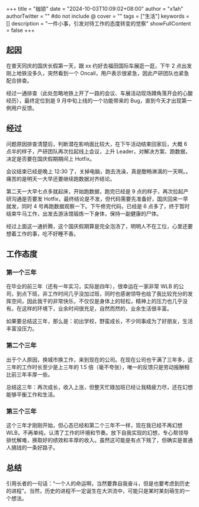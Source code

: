 +++
title = "枷锁"
date = "2024-10-03T10:09:02+08:00"
author = "x1ah"
authorTwitter = "" #do not include @
cover = ""
tags = ["生活"]
keywords = []
description = "一件小事，引发对待工作的态度转变的觉察"
showFullContent = false
+++

## 起因

在普天同庆的国庆长假第一天，跟 xx 约好去福田国际车展逛一逛，下午 2 点出发刚上地铁没多久，突然看到一个 Oncall，用户表示很紧急，因此产研团队也紧急配合排查。

经过一通排查（此处忽略地铁上开了一路的会议、车展活动现场蹲角落开会的心酸经历），最终定位到是 9 月中旬上线的一个功能带来的 Bug，直到今天才出现第一例用户反馈。


## 经过

问题原因排查清楚后，判断潜在影响面比较大，在下午活动结束回家后，大概 6 点半的样子，产研团队再次拉起线上会议，上升 Leader，对解决方案、跑数据，决定是否要在国庆假期期间上 Hotfix。

会议结束已经是晚上 12:30 了，关掉电脑，跑去洗澡，真是酣畅淋漓的一天啊。。痛苦的是明天一大早还要继续跑数据对齐结论。

第二天一大早七点多就起床，开始跑数据，跑完已经是 9 点的样子，再次拉起产研沟通是否要发 Hotfix，最终结论是不发，但代码需要先准备好，国庆回来一早就发，同时 4 号再跑数据观察一下。下午修完代码，已经是 6 点多了，终于暂时结束牛马工作，出发去游泳馆锻炼一下身体，保持一副健康的尸体。

经过上面这一通折腾，这个国庆假期算是完全泡汤了，明明人不在工位，心里还要想着工作的事，吃不好睡不香。


## 工作态度

### 第一个三年
在毕业的前三年（还有一年实习，实际是四年），很幸运在一家非常 WLB 的公司，到点下班，非工作时间几乎没加过班，同时也感谢领导也给了我比较充分的发挥空间，因此我干的非常快乐，不仅仅是身体上的轻松，精神上的压力也几乎没有。在这样的环境下，业余时间很充足，自然而然的，业余生活很丰富。

如果要总结这三年，那么是：初出学校，野蛮成长，不少同事成为了好朋友，生活丰富没压力。

### 第二个三年
出于个人原因，换城市换工作，来到现在的公司。在现在公司也干满了三年多，这三年的工作时长至少是上三年的 1.5 倍（毫不夸张），唯一的反馈只是劳动报酬相比前三年丰厚一些。

总结这三年：再次成长，收入上涨，但整天忙碌加班已经让我精疲力尽，还在幻想能够平衡工作和生活。

### 第三个三年
这个三年才刚刚开始，但心态已经和第二个三年不一样，现在我已经不再幻想 WLB，不再单纯，认清了工作的环境和节奏。放下自我实现的幻想，专心帮领导排忧解难，换取好的绩效和丰厚的收入。虽然这可能是有点下贱了，但确实是普通人搞钱的一条好路子。


## 总结

引用长者的一句话：“一个人的命运啊，当然要靠自我奋斗，但是也要考虑到历史的进程”。当然，历史的进程不一定诞生在大洪流中，可能只是某时某刻萌生的一个想法。
